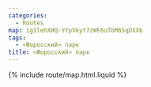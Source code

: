 ```yaml
---
categories: 
  - Routes
map: 1g1lehXHQ-YYpVkyt7zWF6uTbM6SqDXXb
tags:
  - «Форосский» парк
title: «Форосский» парк
---
```


{% include route/map.html.liquid %}
